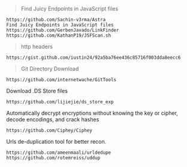 > Find Juicy Endpoints in JavaScript files
```
https://github.com/Sachin-v3rma/Astra
Find Juicy Endpoints in JavaScript files
https://github.com/GerbenJavado/LinkFinder
https://github.com/KathanP19/JSFScan.sh
```

> http headers
```
https://gist.github.com/iustin24/92a5ba76ee436c85716f003dda8eecc6
```

> Git Directory Download
```
https://github.com/internetwache/GitTools
```
Download .DS Store files
```
https://github.com/lijiejie/ds_store_exp
```

Automatically decrypt encryptions without knowing the key or cipher, decode encodings, and crack hashes
```
https://github.com/Ciphey/Ciphey
```
Urls de-duplication tool for better recon.
```
https://github.com/ameenmaali/urldedupe
https://github.com/rotemreiss/uddup
```
